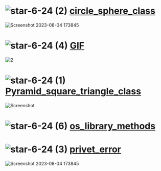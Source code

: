 # ![star-6-24 (2)](https://github.com/yasinnorozzadeh/python-course2/assets/88095232/8352ca18-b835-4f35-96ae-32a355bd03d9) [circle_sphere_class](https://github.com/yasinnorozzadeh/python-course2/blob/main/assignment%2015/practice/circle%20and%20sphere.py)
![Screenshot 2023-08-04 173845](https://github.com/yasinnorozzadeh/python-course2/assets/88095232/e046b0a8-38bb-4bff-b7e8-214751a3b68f)

# ![star-6-24 (4)](https://github.com/yasinnorozzadeh/python-course2/assets/88095232/d5715943-7348-4050-be18-bfd0e0fe6f2a) [GIF](https://github.com/yasinnorozzadeh/python-course2/blob/main/assignment%2015/practice/gif.py)
![2](https://github.com/yasinnorozzadeh/python-course2/assets/88095232/ab3507ff-7195-4088-a700-3f0303ed63bb)

# ![star-6-24 (1)](https://github.com/yasinnorozzadeh/python-course2/assets/88095232/494c6849-9a92-48d3-adc1-fd2db0e3c29e) [Pyramid_square_triangle_class](https://github.com/yasinnorozzadeh/python-course2/blob/main/assignment%2015/practice/Pyramid_square_triangle.py)
![Screenshot ](https://github.com/yasinnorozzadeh/python-course2/assets/88095232/4f11e5c7-5914-4a1e-8ad1-c2192bf46bb6)

# ![star-6-24 (6)](https://github.com/yasinnorozzadeh/python-course2/assets/88095232/e82d20f2-2264-411a-a36a-74d69575b947) [os_library_methods](https://github.com/yasinnorozzadeh/python-course2/blob/main/assignment%2015/practice/os_methods.py)

# ![star-6-24 (3)](https://github.com/yasinnorozzadeh/python-course2/assets/88095232/9e1fd4ea-aefb-44be-89a8-f31f9a83d4d6) [privet_error](https://github.com/yasinnorozzadeh/python-course2/blob/main/assignment%2015/practice/privet_error.py)
![Screenshot 2023-08-04 173845](https://github.com/yasinnorozzadeh/python-course2/assets/88095232/4d95a8f9-f681-44f7-919d-87a06897f50d)
